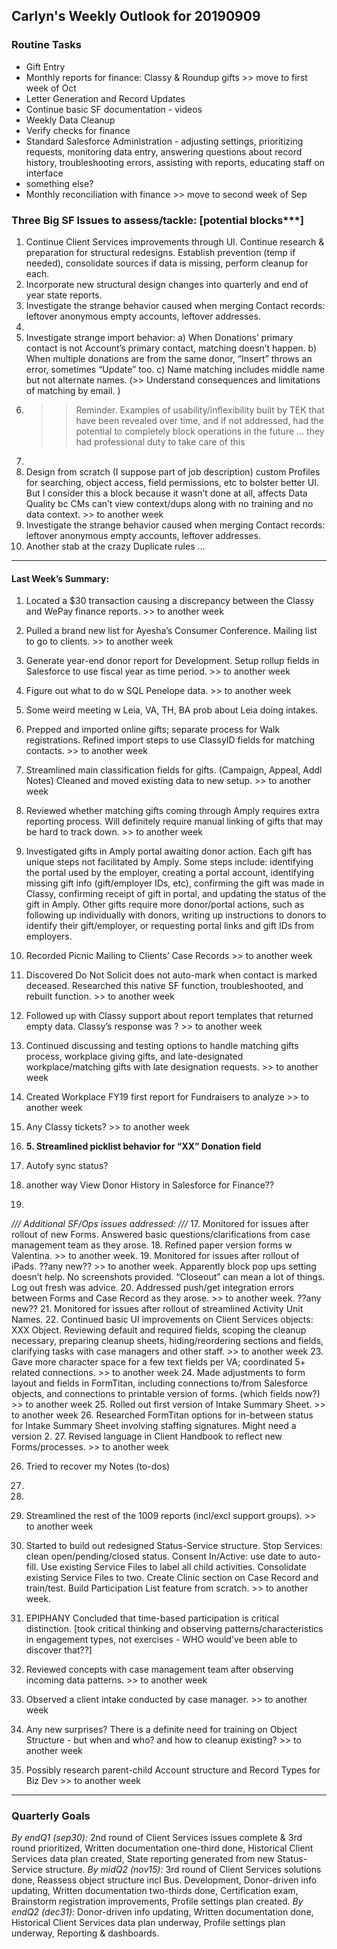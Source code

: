 ## Carlyn's Weekly Outlook for 20190909
### Routine Tasks
* Gift Entry
* Monthly reports for finance: Classy & Roundup gifts >> move to first week of Oct
* Letter Generation and Record Updates
* Continue basic SF documentation - videos
* Weekly Data Cleanup
* Verify checks for finance
* Standard Salesforce Administration - adjusting settings, prioritizing requests, monitoring data entry, answering questions about record history, troubleshooting errors, assisting with reports, educating staff on interface
* something else?
* Monthly reconciliation with finance  >> move to second week of Sep

### Three Big SF Issues to assess/tackle: [potential blocks***]
1. Continue Client Services improvements through UI.  Continue research & preparation for structural redesigns.  Establish prevention (temp if needed), consolidate sources if data is missing, perform cleanup for each.
2. Incorporate new structural design changes into quarterly and end of year state reports.
3. Investigate the strange behavior caused when merging Contact records: leftover anonymous empty accounts, leftover addresses.
4. 
5. Investigate strange import behavior: a) When Donations’ primary contact is not Account’s primary contact, matching doesn’t happen.  b) When multiple donations are from the same donor, “Insert” throws an error, sometimes “Update” too.  c) Name matching includes middle name but not alternate names.  (>> Understand consequences and limitations of matching by email. )
6. > > Reminder.  Examples of usability/inflexibility built by TEK that have been revealed over time, and if not addressed, had the potential to completely block operations in the future … they had professional duty to take care of this
7. 
8. Design from scratch (I suppose part of job description) custom Profiles for searching, object access, field permissions, etc to bolster better UI.  But I consider this a block because it wasn’t done at all, affects Data Quality bc CMs can’t view context/dups along with no training and no data context. >> to another week
9. Investigate the strange behavior caused when merging Contact records: leftover anonymous empty accounts, leftover addresses.
10. Another stab at the crazy Duplicate rules …

- - - -
#### Last Week’s Summary:
1. Located a $30 transaction causing a discrepancy between the Classy and WePay finance reports.   >> to another week
2. Pulled a brand new list for Ayesha’s Consumer Conference.  Mailing list to go to clients.   >> to another week
3. Generate year-end donor report for Development.  Setup rollup fields in Salesforce to use fiscal year as time period.   >> to another week
4. Figure out what to do w SQL Penelope data.  >> to another week
5. Some weird meeting w Leia, VA, TH, BA prob about Leia doing intakes.  
6. Prepped and imported online gifts; separate process for Walk registrations.  Refined import steps to use ClassyID fields for matching contacts.  >> to another week
7. Streamlined main classification fields for gifts.  (Campaign, Appeal, Addl Notes)  Cleaned and moved existing data to new setup.   >> to another week
8. Reviewed whether matching gifts coming through Amply requires extra reporting process.  Will definitely require manual linking of gifts that may be hard to track down.  >> to another week
9. Investigated gifts in Amply portal awaiting donor action.  Each gift has unique steps not facilitated by Amply.  Some steps include: identifying the portal used by the employer, creating a portal account, identifying missing gift info (gift/employer IDs, etc), confirming the gift was made in Classy, confirming receipt of gift in portal, and updating the status of the gift in Amply.  Other gifts require more donor/portal actions, such as following up individually with donors, writing up instructions to donors to identify their gift/employer, or requesting portal links and gift IDs from employers.
10. Recorded Picnic Mailing to Clients’ Case Records >> to another week
11. Discovered Do Not Solicit does not auto-mark when contact is marked deceased.  Researched this native SF function, troubleshooted, and rebuilt function.  >> to another week
12. Followed up with Classy support about report templates that returned empty data.  Classy’s response was ?  >> to another week

7. Continued discussing and testing options to handle matching gifts process, workplace giving gifts, and late-designated workplace/matching gifts with late designation requests. >> to another week
8. Created Workplace FY19 first report for Fundraisers to analyze >> to another week

12. Any Classy tickets?  >> to another week
13. **5. Streamlined picklist behavior for “XX” Donation field**
14. Autofy sync status?
15. another way View Donor History in Salesforce for Finance??
16. 

*/// Additional SF/Ops issues addressed: ///*
17. Monitored for issues after rollout of new Forms.  Answered basic questions/clarifications from case management team as they arose.
18. Refined paper version forms w Valentina. >> to another week.
19. Monitored for issues after rollout of iPads.  ??any new?? >> to another week.  Apparently block pop ups setting doesn’t help.  No screenshots provided.  “Closeout” can mean a lot of things.  Log out fresh was advice.
20. Addressed push/get integration errors between Forms and Case Record as they arose.   >> to another week.  ??any new??
21. Monitored for issues after rollout of streamlined Activity Unit Names.
22. Continued basic UI improvements on Client Services objects: XXX Object.  Reviewing default and required fields, scoping the cleanup necessary, preparing cleanup sheets, hiding/reordering sections and fields, clarifying tasks with case managers and other staff.  >> to another week
23. Gave more character space for a few text fields per VA; coordinated 5+ related connections. >> to another week
24. Made adjustments to form layout and fields in FormTitan, including connections to/from Salesforce objects, and connections to printable version of forms.  (which fields now?) >> to another week
25. Rolled out first version of Intake Summary Sheet. >> to another week
26. Researched FormTitan options for in-between status for Intake Summary Sheet involving staffing signatures.  Might need a version 2.
27. Revised language in Client Handbook to reflect new Forms/processes. >> to another week

26. Tried to recover my Notes (to-dos)
27. 
28. 
29. Streamlined the rest of the 1009 reports (incl/excl support groups).  >> to another week

32. Started to build out redesigned Status-Service structure.  Stop Services: clean open/pending/closed status.  Consent In/Active: use date to auto-fill.   Use existing Service Files to label all child activities.  Consolidate existing Service Files to two.  Create Clinic section on Case Record and train/test.  Build Participation List feature from scratch.   >> to another week.
33. EPIPHANY Concluded that time-based participation is critical distinction.   [took critical thinking and observing patterns/characteristics in engagement types, not exercises - WHO would’ve been able to discover that??]

36. Reviewed concepts with case management team after observing incoming data patterns.  >> to another week
37. Observed a client intake conducted by case manager. >> to another week

22. Any new surprises?  There is a definite need for training on Object Structure - but when and who?  and how to cleanup existing?  >> to another week
23. Possibly research parent-child Account structure and Record Types for Biz Dev >> to another week

- - - -
### Quarterly Goals
*By endQ1 (sep30):* 2nd round of Client Services issues complete & 3rd round prioritized, Written documentation one-third done, Historical Client Services data plan created, State reporting generated from new Status-Service structure.
*By midQ2 (nov15):* 3rd round of Client Services solutions done, Reassess object structure incl Bus. Development, Donor-driven info updating, Written documentation two-thirds done, Certification exam, Brainstorm registration improvements, Profile settings plan created.
*By endQ2 (dec31):*  Donor-driven info updating, Written documentation done, Historical Client Services data plan underway, Profile settings plan underway, Reporting & dashboards.